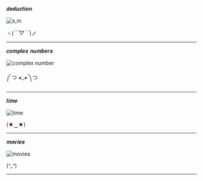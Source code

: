 𝒅𝒆𝒅𝒖𝒄𝒕𝒊𝒐𝒏

![s,m](https://github.com/noriakeivanfard/pythonClass/assets/137643989/3e1ec46d-d18f-43dd-9511-0ddd406bfdb4)

ヽ(*￣▽￣*)ノ
_______________________________________________________________________________________________________________________

𝒄𝒐𝒎𝒑𝒍𝒆𝒙 𝒏𝒖𝒎𝒃𝒆𝒓𝒔

![complex number](https://github.com/noriakeivanfard/pythonClass/assets/137643989/b1168777-f32e-49da-a9ea-c8f7844cdf2f)

༼ つ ◕_◕ ༽つ
________________________________________________________________________________________________________________________

𝒕𝒊𝒎𝒆

![time](https://github.com/noriakeivanfard/pythonClass/assets/137643989/c1d0b1e5-3f62-44fb-ac3e-a8844a136430)

(★‿★)
________________________________________________________________________________________________________________________ 

𝒎𝒐𝒗𝒊𝒆𝒔

![movies](https://github.com/noriakeivanfard/pythonClass/assets/137643989/bc0b9c5c-d050-4f3d-a739-cf701766c75c)

(*^_^*)
________________________________________________________________________________________________________________________


